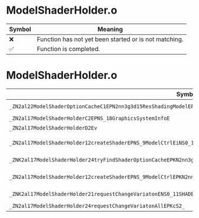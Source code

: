 # ModelShaderHolder.o
| Symbol | Meaning 
| ------------- | ------------- 
| :x: | Function has not yet been started or is not matching. 
| :white_check_mark: | Function is completed. 


# ModelShaderHolder.o
| Symbol (Mangled) | Symbol (Demangled) | Decompiled? |
| ------------- |  ------------- | ------------- |
| `_ZN2al22ModelShaderOptionCacheC1EPN2nn3g3d15ResShadingModelEPKNS2_15ResShaderAssignE` | `al::ModelShaderOptionCache::ModelShaderOptionCache(nn::g3d::ResShadingModel *,nn::g3d::ResShaderAssign const*)` | :x: |
| `_ZN2al17ModelShaderHolderC2EPNS_18GraphicsSystemInfoE` | `al::ModelShaderHolder::ModelShaderHolder(al::GraphicsSystemInfo *)` | :x: |
| `_ZN2al17ModelShaderHolderD2Ev` | `al::ModelShaderHolder::~ModelShaderHolder()` | :x: |
| `_ZN2al17ModelShaderHolder12createShaderEPNS_9ModelCtrlEiNS0_11SHADER_TYPEEPKcPN2nn3g3d15ResShadingModelEiPKS5_SB_` | `al::ModelShaderHolder::createShader(al::ModelCtrl *,int,al::ModelShaderHolder::SHADER_TYPE,char const*,nn::g3d::ResShadingModel *,int,char const* const*,char const* const*)` | :x: |
| `_ZNK2al17ModelShaderHolder24tryFindShaderOptionCacheEPKN2nn3g3d15ResShaderAssignEPKc` | `al::ModelShaderHolder::tryFindShaderOptionCache(nn::g3d::ResShaderAssign const*,char const*)const` | :x: |
| `_ZN2al17ModelShaderHolder12createShaderEPNS_9ModelCtrlEPKN2nn3g3d8ShapeObjENS0_11SHADER_TYPEEPKcPNS4_15ResShadingModelEiPKSA_SE_` | `al::ModelShaderHolder::createShader(al::ModelCtrl *,nn::g3d::ShapeObj const*,al::ModelShaderHolder::SHADER_TYPE,char const*,nn::g3d::ResShadingModel *,int,char const* const*,char const* const*)` | :x: |
| `_ZNK2al17ModelShaderHolder21requestChangeVariatonENS0_11SHADER_TYPEEPNS_9ModelCtrlEiPKcS5_` | `al::ModelShaderHolder::requestChangeVariaton(al::ModelShaderHolder::SHADER_TYPE,al::ModelCtrl *,int,char const*,char const*)const` | :x: |
| `_ZN2al17ModelShaderHolder24requestChangeVariatonAllEPKcS2_` | `al::ModelShaderHolder::requestChangeVariatonAll(char const*,char const*)` | :x: |
